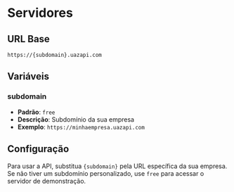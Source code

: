 # Servidores

## URL Base

```
https://{subdomain}.uazapi.com
```

## Variáveis

### subdomain
- **Padrão**: `free`
- **Descrição**: Subdomínio da sua empresa
- **Exemplo**: `https://minhaempresa.uazapi.com`

## Configuração

Para usar a API, substitua `{subdomain}` pela URL específica da sua empresa. Se não tiver um subdomínio personalizado, use `free` para acessar o servidor de demonstração.
